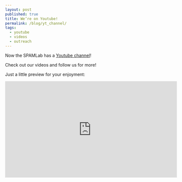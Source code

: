 ```yaml
---
layout: post
published: true
title: We’re on Youtube!
permalink: /blog/yt_channel/
tags:
  - youtube
  - videos
  - outreach
---
```


Now the SPAMLab has a [Youtube channel](https://www.youtube.com/c/SPAMLabUSP)!  

Check out our videos and follow us for more!  

Just a little preview for your enjoyment:  

<!--more-->

<iframe width="560" height="315" src="https://www.youtube.com/embed/m2YZiTzs0yY" frameborder="0" allow="accelerometer; autoplay; encrypted-media; gyroscope; picture-in-picture" allowfullscreen></iframe>

&nbsp;
&nbsp;
